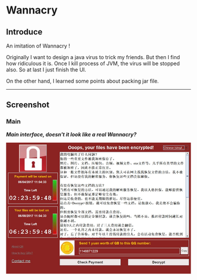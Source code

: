 # Wannacry

## Introduce

An imitation of Wannacry !

Originally I want to design a java virus to trick my friends. But then I find how ridiculous it is.
Once I kill process of JVM, the virus will be stopped also. So at last I just finish the UI.

On the other hand, I learned some points about packing jar file.

----

## Screenshot

### **Main**

***Main interface, doesn't it look like a real Wannacry?***

![](https://github.com/13608089849/Wannacry/blob/master/image/wannacry.jpg)
